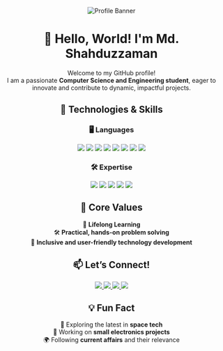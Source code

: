 <p align="center">
  <img src="https://github.com/user-attachments/assets/e9eefbca-a775-4fce-a11c-fdedae3345cc" alt="Profile Banner"/>
</p>

<h1 align="center">👋 Hello, World! I'm Md. Shahduzzaman</h1>

<p align="center">
  Welcome to my GitHub profile! <br/>
  I am a passionate <b>Computer Science and Engineering student</b>, eager to innovate and contribute to dynamic, impactful projects.
</p>

<h2 align="center">🔧 Technologies & Skills</h2>  

<h3 align="center">🖥️ Languages</h3>  
<p align="center">
  <img src="https://img.shields.io/badge/Python-3776AB?style=for-the-badge&logo=python&logoColor=white"/>
  <img src="https://img.shields.io/badge/Java-007396?style=for-the-badge&logo=java&logoColor=white"/>
  <img src="https://img.shields.io/badge/C++-00599C?style=for-the-badge&logo=cplusplus&logoColor=white"/>
  <img src="https://img.shields.io/badge/JavaScript-F7DF1E?style=for-the-badge&logo=javascript&logoColor=black"/>
  <img src="https://img.shields.io/badge/PHP-777BB4?style=for-the-badge&logo=php&logoColor=white"/>
  <img src="https://img.shields.io/badge/SQL-336791?style=for-the-badge&logo=postgresql&logoColor=white"/>
  <img src="https://img.shields.io/badge/HTML5-E34F26?style=for-the-badge&logo=html5&logoColor=white"/>
  <img src="https://img.shields.io/badge/CSS3-1572B6?style=for-the-badge&logo=css3&logoColor=white"/>
</p>

<h3 align="center">🛠️ Expertise</h3>  
<p align="center">
  <img src="https://img.shields.io/badge/Full%20Stack-000000?style=for-the-badge&logo=web&logoColor=white"/>
  <img src="https://img.shields.io/badge/IoT-FF6F00?style=for-the-badge&logo=internetofthings&logoColor=white"/>
  <img src="https://img.shields.io/badge/Real--Time%20Systems-4CAF50?style=for-the-badge&logo=clockify&logoColor=white"/>
  <img src="https://img.shields.io/badge/Machine%20Learning-102230?style=for-the-badge&logo=tensorflow&logoColor=orange"/>
  <img src="https://img.shields.io/badge/Prototyping-2196F3?style=for-the-badge&logo=figma&logoColor=white"/>
</p>

<h2 align="center">🌟 Core Values</h2>  
<p align="center">
  🌱 <b>Lifelong Learning</b> <br/>
  🛠️ <b>Practical, hands-on problem solving</b> <br/>
  🤝 <b>Inclusive and user-friendly technology development</b>
</p>

<h2 align="center">📫 Let’s Connect!</h2>  
<p align="center">
  <a href="mailto:mdshahduzzaman@gmail.com">
    <img src="https://img.shields.io/badge/Email-D14836?style=for-the-badge&logo=gmail&logoColor=white"/>
  </a>
  <a href="https://www.linkedin.com/in/mdshahduzzaman/">
    <img src="https://img.shields.io/badge/LinkedIn-0A66C2?style=for-the-badge&logo=linkedin&logoColor=white"/>
  </a>
  <a href="https://www.facebook.com/md.shahduzzaman.s">
    <img src="https://img.shields.io/badge/Facebook-1877F2?style=for-the-badge&logo=facebook&logoColor=white"/>
  </a>
  <a href="https://x.com/Md_Shahduzzaman">
    <img src="https://img.shields.io/badge/X-000000?style=for-the-badge&logo=x&logoColor=white"/>
  </a>
</p>

<h2 align="center">💡 Fun Fact</h2>  
<p align="center">
  🚀 Exploring the latest in <b>space tech</b> <br/>
  🔧 Working on <b>small electronics projects</b> <br/>
  🌍 Following <b>current affairs</b> and their relevance
</p>
